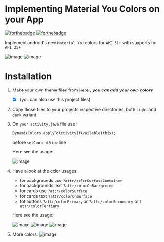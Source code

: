 # Implementing Material You Colors on your App

[![forthebadge](https://forthebadge.com/images/badges/built-for-android.svg)](https://forthebadge.com)
[![forthebadge](http://forthebadge.com/images/badges/built-with-love.svg)](http://forthebadge.com)

Implement android's new `Material You` colors for `API 31+` with supports for `API 25+`

 ![image](ss_1.png)  ![image](ss_2.png)

# Installation

1. Make your own theme files from [Here](https://material-foundation.github.io/material-theme-builder/) , _**you can add your own colors**_
   - [x] (you can also use this project files)
2. Copy those files to your projects respective directories, both `light` and `dark` variant
3. On `your activity.java` file use :
   ```
   DynamicColors.applyToActivityIfAvailable(this);
   ```
   before `setContentView` line

   Here see the usage:
   
   ![image](ss_3.png)

5. Have a look at the color usages:
   - for backgrounds use `?attr/colorSurfaceContainer`
   - for backgrounds text `?attr/colorOnBackground`
   - for cards use `?attr/colorSurface`
   - for cards text `?attr/colorOnSurface`
   - fot buttons `?attr/colorPrimary` or `?attr/colorSecondary` or `?attr/colorTertiary`
   
   Here see the usage:
   
   ![image](ss_4.png)
   ![image](ss_5.png)
   ![image](ss_6.png)

7. More colors:
   ![image](ss_7.png)
